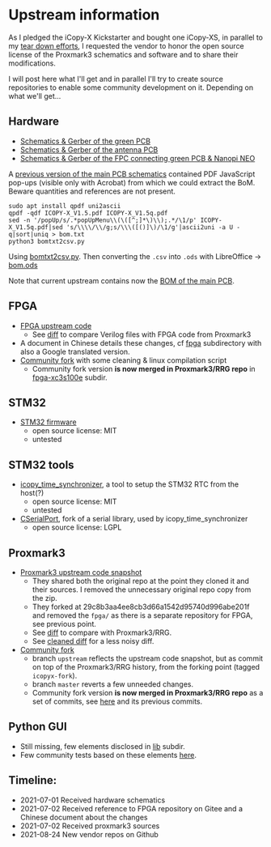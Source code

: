 # Upstream information

As I pledged the iCopy-X Kickstarter and bought one iCopy-XS, in parallel to my [tear down efforts](https://github.com/iCopy-X-Community/icopyx-teardown),
I requested the vendor to honor the open source license of the Proxmark3 schematics and software and to share their modifications.

I will post here what I'll get and in parallel I'll try to create source repositories to enable some community development on it. Depending on what we'll get...

## Hardware

* [Schematics & Gerber of the green PCB](https://github.com/Nikola-Lab/icopy_hw_main_pcb)
* [Schematics & Gerber of the antenna PCB](https://github.com/Nikola-Lab/icopy_hw_ant_pcb)
* [Schematics & Gerber of the FPC connecting green PCB & Nanopi NEO](https://github.com/Nikola-Lab/icopy_hw_usb_fpc)



A [previous version of the main PCB schematics](https://github.com/Nikola-Lab/icopy_hw_main_pcb/blob/bb14741874880ff248141fc57d71e8be8f2f4c7b/SCH/ICOPY-X_V1.5.pdf)
contained PDF JavaScript pop-ups (visible only with Acrobat) from which we could extract the BoM.
Beware quantities and references are not present.

```
sudo apt install qpdf uni2ascii
qpdf -qdf ICOPY-X_V1.5.pdf ICOPY-X_V1.5q.pdf
sed -n '/popUp/s/.*popUpMenu\\(\([^;]*\)\\);.*/\1/p' ICOPY-X_V1.5q.pdf|sed 's/\\\\/\\/g;s/\\\([()]\)/\1/g'|ascii2uni -a U -q|sort|uniq > bom.txt
python3 bomtxt2csv.py
```

Using [bomtxt2csv.py](hw/bomtxt2csv.py). Then converting the `.csv` into `.ods` with LibreOffice -> [bom.ods](hw/bom.ods)

Note that current upstream contains now the [BOM of the main PCB](https://github.com/Nikola-Lab/icopy_hw_main_pcb/tree/main/BOM).

## FPGA

* [FPGA upstream code](https://github.com/Nikola-Lab/icopy_fpga_3s_0921)
  * See [diff](fpga/icopyx-fpga.diff) to compare Verilog files with FPGA code from Proxmark3
* A document in Chinese details these changes, cf [fpga](fpga) subdirectory with also a Google translated version.
* [Community fork](https://github.com/iCopy-X-Community/icopyx-community-fpga) with some cleaning & linux compilation script
  * Community fork version **is now merged in Proxmark3/RRG repo** in [fpga-xc3s100e](https://github.com/RfidResearchGroup/proxmark3/tree/master/fpga-xc3s100e) subdir.
## STM32

* [STM32 firmware](https://github.com/Nikola-Lab/icopy_stm32)
  * open source license: MIT
  * untested

## STM32 tools

* [icopy_time_synchronizer](https://github.com/Nikola-Lab/icopy_time_synchronizer), a tool to setup the STM32 RTC from the host(?)
  * open source license: MIT
  * untested
* [CSerialPort](https://github.com/Nikola-Lab/CSerialPort), fork of a serial library, used by icopy_time_synchronizer
  * open source license: LGPL
## Proxmark3

* [Proxmark3 upstream code snapshot](proxmark3/2021-07-02-09-41-01-766.zip)
  * They shared both the original repo at the point they cloned it and their sources. I removed the unnecessary original repo copy from the zip.
  * They forked at 29c8b3aa4ee8cb3d66a1542d95740d996abe201f and removed the `fpga/` as there is a separate repository for FPGA, see previous point.
  * See [diff](proxmark3/2021-07-02-09-41-01-766.diff) to compare with Proxmark3/RRG.
  * See [cleaned diff](proxmark3/2021-07-02-09-41-01-766-cleaned.diff) for a less noisy diff.
* [Community fork](https://github.com/iCopy-X-Community/icopyx-community-pm3)
  * branch `upstream` reflects the upstream code snapshot, but as commit on top of the Proxmark3/RRG history, from the forking point (tagged `icopyx-fork`).
  * branch `master` reverts a few unneeded changes.
  * Community fork version **is now merged in Proxmark3/RRG repo** as a set of commits, see [here](https://github.com/RfidResearchGroup/proxmark3/commit/ca2fcecfb94ad8b9cc049a30df9b59ce2a8a409f) and its previous commits.
## Python GUI

* Still missing, few elements disclosed in [lib](lib) subdir.
* Few community tests based on these elements [here](https://github.com/iCopy-X-Community/icopyx-community-tests).
## Timeline:

* 2021-07-01 Received hardware schematics
* 2021-07-02 Received reference to FPGA repository on Gitee and a Chinese document about the changes
* 2021-07-02 Received proxmark3 sources
* 2021-08-24 New vendor repos on Github
